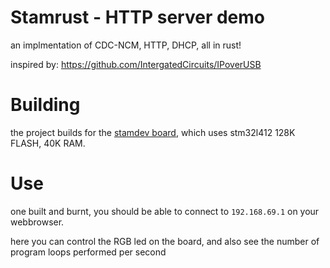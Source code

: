 # Stamrust - HTTP server demo 
an implmentation of CDC-NCM, HTTP, DHCP, all in rust!

inspired by: https://github.com/IntergatedCircuits/IPoverUSB

# Building
the project builds for the [stamdev board](https://www.tindie.com/products/maorm7/stamdev-l412/), which uses stm32l412 128K FLASH, 40K RAM.

# Use
one built and burnt, you should be able to connect to `192.168.69.1` on your webbrowser.

here you can control the RGB led on the board, and also see the number of program loops performed per second 

